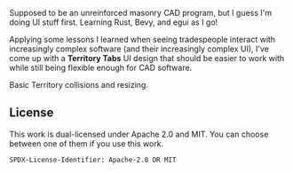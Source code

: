 Supposed to be an unreinforced masonry CAD program, but I guess I'm doing UI stuff first. Learning Rust, Bevy, and egui as I go!

Applying some lessons I learned when seeing tradespeople interact with increasingly complex software (and their increasingly complex UI), I've come up with a **Territory Tabs** UI design that should be easier to work with while still being flexible enough for CAD software.

Basic Territory collisions and resizing.




## License

This work is dual-licensed under Apache 2.0 and MIT.
You can choose between one of them if you use this work.

`SPDX-License-Identifier: Apache-2.0 OR MIT`
